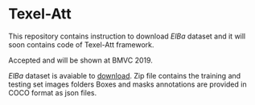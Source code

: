 # Texel-Att

This repository contains instruction to download *ElBa* dataset and it will soon contains code of Texel-Att framework.

Accepted and will be shown at BMVC 2019.

*ElBa* dataset is avaiable to [download](www.google.it).
Zip file contains the training and testing set images folders
Boxes and masks annotations are provided in COCO format as json files. 
